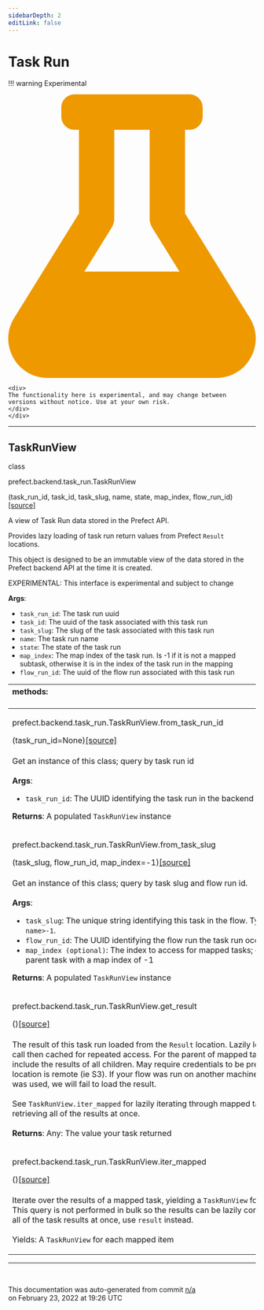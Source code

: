 ```yaml
---
sidebarDepth: 2
editLink: false
---
```

# Task Run

!!! warning Experimental
    <div class="experimental-warning">
    <svg
        aria-hidden="true"
        focusable="false"
        role="img"
        xmlns="http://www.w3.org/2000/svg"
        viewBox="0 0 448 512"
        >
    <path
    fill="#e90"
    d="M437.2 403.5L320 215V64h8c13.3 0 24-10.7 24-24V24c0-13.3-10.7-24-24-24H120c-13.3 0-24 10.7-24 24v16c0 13.3 10.7 24 24 24h8v151L10.8 403.5C-18.5 450.6 15.3 512 70.9 512h306.2c55.7 0 89.4-61.5 60.1-108.5zM137.9 320l48.2-77.6c3.7-5.2 5.8-11.6 5.8-18.4V64h64v160c0 6.9 2.2 13.2 5.8 18.4l48.2 77.6h-172z"
    >
    </path>
    </svg>

    <div>
    The functionality here is experimental, and may change between versions without notice. Use at your own risk.
    </div>
    </div>


---

 ## TaskRunView
 <div class='class-sig' id='prefect-backend-task-run-taskrunview'><p class="prefect-sig">class </p><p class="prefect-class">prefect.backend.task_run.TaskRunView</p>(task_run_id, task_id, task_slug, name, state, map_index, flow_run_id)<span class="source"><a href="https://github.com/PrefectHQ/prefect/blob/master/src/prefect/backend/task_run.py#L15">[source]</a></span></div>

A view of Task Run data stored in the Prefect API.

Provides lazy loading of task run return values from Prefect `Result` locations.

This object is designed to be an immutable view of the data stored in the Prefect backend API at the time it is created.

EXPERIMENTAL: This interface is experimental and subject to change

**Args**:     <ul class="args"><li class="args">`task_run_id`: The task run uuid     </li><li class="args">`task_id`: The uuid of the task associated with this task run     </li><li class="args">`task_slug`: The slug of the task associated with this task run     </li><li class="args">`name`: The task run name     </li><li class="args">`state`: The state of the task run     </li><li class="args">`map_index`: The map index of the task run. Is -1 if it is not a mapped subtask,          otherwise it is in the index of the task run in the mapping     </li><li class="args">`flow_run_id`: The uuid of the flow run associated with this task run</li></ul>

|methods: &nbsp;&nbsp;&nbsp;&nbsp;&nbsp;&nbsp;&nbsp;&nbsp;&nbsp;&nbsp;&nbsp;&nbsp;&nbsp;&nbsp;&nbsp;&nbsp;&nbsp;&nbsp;&nbsp;&nbsp;&nbsp;&nbsp;&nbsp;&nbsp;&nbsp;&nbsp;&nbsp;&nbsp;&nbsp;&nbsp;&nbsp;&nbsp;&nbsp;&nbsp;&nbsp;&nbsp;&nbsp;&nbsp;&nbsp;&nbsp;&nbsp;&nbsp;&nbsp;&nbsp;&nbsp;&nbsp;&nbsp;&nbsp;&nbsp;&nbsp;&nbsp;&nbsp;&nbsp;&nbsp;&nbsp;&nbsp;&nbsp;&nbsp;&nbsp;&nbsp;&nbsp;&nbsp;&nbsp;&nbsp;&nbsp;&nbsp;&nbsp;&nbsp;&nbsp;&nbsp;&nbsp;&nbsp;&nbsp;&nbsp;&nbsp;&nbsp;&nbsp;&nbsp;&nbsp;&nbsp;&nbsp;&nbsp;&nbsp;&nbsp;&nbsp;&nbsp;&nbsp;&nbsp;&nbsp;&nbsp;&nbsp;&nbsp;&nbsp;&nbsp;&nbsp;&nbsp;&nbsp;&nbsp;&nbsp;&nbsp;&nbsp;&nbsp;&nbsp;&nbsp;&nbsp;&nbsp;&nbsp;&nbsp;&nbsp;&nbsp;&nbsp;&nbsp;&nbsp;&nbsp;&nbsp;&nbsp;&nbsp;&nbsp;&nbsp;&nbsp;&nbsp;&nbsp;&nbsp;&nbsp;&nbsp;&nbsp;&nbsp;&nbsp;&nbsp;&nbsp;&nbsp;&nbsp;&nbsp;&nbsp;&nbsp;&nbsp;&nbsp;&nbsp;&nbsp;&nbsp;&nbsp;&nbsp;&nbsp;&nbsp;&nbsp;&nbsp;&nbsp;&nbsp;&nbsp;&nbsp;|
|:----|
 | <div class='method-sig' id='prefect-backend-task-run-taskrunview-from-task-run-id'><p class="prefect-class">prefect.backend.task_run.TaskRunView.from_task_run_id</p>(task_run_id=None)<span class="source"><a href="https://github.com/PrefectHQ/prefect/blob/master/src/prefect/backend/task_run.py#L244">[source]</a></span></div>
<p class="methods">Get an instance of this class; query by task run id<br><br>**Args**:     <ul class="args"><li class="args">`task_run_id`: The UUID identifying the task run in the backend</li></ul> **Returns**:     A populated `TaskRunView` instance</p>|
 | <div class='method-sig' id='prefect-backend-task-run-taskrunview-from-task-slug'><p class="prefect-class">prefect.backend.task_run.TaskRunView.from_task_slug</p>(task_slug, flow_run_id, map_index=-1)<span class="source"><a href="https://github.com/PrefectHQ/prefect/blob/master/src/prefect/backend/task_run.py#L265">[source]</a></span></div>
<p class="methods">Get an instance of this class; query by task slug and flow run id.<br><br>**Args**:     <ul class="args"><li class="args">`task_slug`: The unique string identifying this task in the flow. Typically         `<task-name>-1`.     </li><li class="args">`flow_run_id`: The UUID identifying the flow run the task run occurred in     </li><li class="args">`map_index (optional)`: The index to access for mapped tasks; defaults to         the parent task with a map index of -1</li></ul> **Returns**:     A populated `TaskRunView` instance</p>|
 | <div class='method-sig' id='prefect-backend-task-run-taskrunview-get-result'><p class="prefect-class">prefect.backend.task_run.TaskRunView.get_result</p>()<span class="source"><a href="https://github.com/PrefectHQ/prefect/blob/master/src/prefect/backend/task_run.py#L58">[source]</a></span></div>
<p class="methods">The result of this task run loaded from the `Result` location. Lazily loaded on the first call then cached for repeated access. For the parent of mapped task runs, this will include the results of all children. May require credentials to be present if the result location is remote (ie S3). If your flow was run on another machine and `LocalResult` was used, we will fail to load the result.<br><br>See `TaskRunView.iter_mapped` for lazily iterating through mapped tasks instead of retrieving all of the results at once.<br><br>**Returns**:     Any: The value your task returned</p>|
 | <div class='method-sig' id='prefect-backend-task-run-taskrunview-iter-mapped'><p class="prefect-class">prefect.backend.task_run.TaskRunView.iter_mapped</p>()<span class="source"><a href="https://github.com/PrefectHQ/prefect/blob/master/src/prefect/backend/task_run.py#L183">[source]</a></span></div>
<p class="methods">Iterate over the results of a mapped task, yielding a `TaskRunView` for each map index. This query is not performed in bulk so the results can be lazily consumed. If you want all of the task results at once, use `result` instead.<br><br>Yields:     A `TaskRunView` for each mapped item</p>|

---
<br>


<p class="auto-gen">This documentation was auto-generated from commit <a href='https://github.com/PrefectHQ/prefect/commit/n/a'>n/a</a> </br>on February 23, 2022 at 19:26 UTC</p>